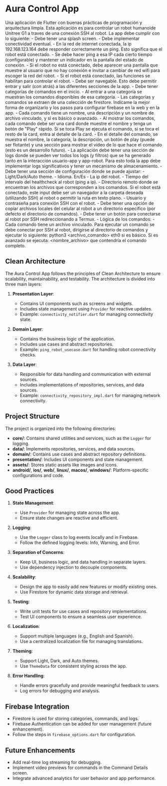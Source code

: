 # Aura Control App

Una aplicación de Flutter con buenas prácticas de programación y arquitectura limpia. Esta aplicación es para controlar un robot humanoide Unitree G1 a traves de una conexión SSH al robot. La app debe cumplir con lo siguiente:
    - Debe tener una splash screen.
    - Debe implementar conectividad eventual.
        - En la red de internet conectada, la ip 192.168.123.164 debe responder correctamente un ping. Esto significa que el robot está conectado.
        - Se debe hacer ping a esa IP cada cierto tiempo (configurable) y mantener un indicador en la pantalla del estado de conexión.
        - Si el robot no está conectado, debe aparecer una pantalla que muestre al usuario que no hay conexión e invitar a cambiar de red wifi para escoger la red del robot.
        - Si el robot está conectado, las funciones se habilitan para controlar el robot.
    - Debe ser navegable. Esto debe permitir entrar y salir (con atrás) a las diferentes secciones de la app.
    - Debe tener categorías de comandos en el inicio.
    - Al entrar a una categoría se muestran los comandos disponibles de esa categoría.
    - Las categorías y comandos se extraen de una colección de firestore. Indícame la mejor forma de organizarlo y los pasos para configurar firebase en la web y en la app.
    - Cada comando tiene un nombre, una descripción y un nombre de archivo vinculado, y si es básico o avanzado.
    - Al mostrar los comandos, cada comando debe ser una card donde muestre el nombre y tenga un botón de "Play" rápido. Si se toca Play se ejecuta el comando, si se toca el resto de la card, entra al detalle de la card.
    - En el detalle del comando, se muestra el nombre, la categoría, la descripción, un botón de play (puede ser flotante) y una sección para mostrar el video de lo que hace el comando (esto es un desarrollo futuro).
    - La aplicación debe tener una sección de logs donde se pueden ver todos los logs (y filtros) que se ha generado tanto en la interacción usuario-app y app-robot. Para esto toda la app debe implementar logs significativos y tener un mecanismo de almacenamiento.
    - Debe tener una sección de configuración donde se puede ajustar:
        - Light/Dark/Auto theme.
        - Idioma. En/Es
        - La ip del robot.
        - Tiempo del intervalo del healthcheck al robot (ping a ip).
        - Directorio remoto donde se encuentran los archivos que corresponden a los comandos. Si el robot está conectado, este input debe ser un navegador a la carpeta deseada (utilizando SSH) al robot o permitir la ruta en texto plano.
        - Usuario y contraseña para conexión SSH con el robot.
    - Debe tener una opción de copiar archivos locales del celular al robot a un directorio específico (por defecto el directorio de comandos).
    - Debe tener un botón para conectarse al robot por SSH redireccionando a Termux.
    - Lógica de los comandos:
        - Cada comando tiene un archivo vinculado. Para ejecutar un comando se debe conectar por SSH al robot, dirigirse al directorio de comandos y ejecutar lo siguiente: python3 <archivo_comando> eth0 si es básico. Si es avanzado se ejecuta: <nombre_archivo> que contendría el comando completo.

## Clean Architecture
The Aura Control App follows the principles of Clean Architecture to ensure scalability, maintainability, and testability. The architecture is divided into three main layers:

1. **Presentation Layer**:
   - Contains UI components such as screens and widgets.
   - Includes state management using `Provider` for reactive updates.
   - Example: `connectivity_notifier.dart` for managing connectivity state.

2. **Domain Layer**:
   - Contains the business logic of the application.
   - Includes use cases and abstract repositories.
   - Example: `ping_robot_usecase.dart` for handling robot connectivity checks.

3. **Data Layer**:
   - Responsible for data handling and communication with external sources.
   - Includes implementations of repositories, services, and data sources.
   - Example: `connectivity_repository_impl.dart` for managing network connectivity.

## Project Structure
The project is organized into the following directories:

- **core/**: Contains shared utilities and services, such as the `Logger` for logging.
- **data/**: Implements repositories, services, and data sources.
- **domain/**: Contains use cases and abstract repository definitions.
- **presentation/**: Includes UI components and state management.
- **assets/**: Stores static assets like images and icons.
- **android/**, **ios/**, **web/**, **linux/**, **macos/**, **windows/**: Platform-specific configurations and code.

## Good Practices
1. **State Management**:
   - Use `Provider` for managing state across the app.
   - Ensure state changes are reactive and efficient.

2. **Logging**:
   - Use the `Logger` class to log events locally and in Firebase.
   - Follow the defined logging levels: Info, Warning, and Error.

3. **Separation of Concerns**:
   - Keep UI, business logic, and data handling in separate layers.
   - Use dependency injection to decouple components.

4. **Scalability**:
   - Design the app to easily add new features or modify existing ones.
   - Use Firestore for dynamic data storage and retrieval.

5. **Testing**:
   - Write unit tests for use cases and repository implementations.
   - Test UI components to ensure a seamless user experience.

6. **Localization**:
   - Support multiple languages (e.g., English and Spanish).
   - Use a centralized localization file for managing translations.

7. **Theming**:
   - Support Light, Dark, and Auto themes.
   - Use `ThemeData` for consistent styling across the app.

8. **Error Handling**:
   - Handle errors gracefully and provide meaningful feedback to users.
   - Log errors for debugging and analysis.

## Firebase Integration
- Firestore is used for storing categories, commands, and logs.
- Firebase Authentication can be added for user management (future enhancement).
- Follow the steps in `firebase_options.dart` for configuration.

## Future Enhancements
- Add real-time log streaming for debugging.
- Implement video previews for commands in the Command Details screen.
- Integrate advanced analytics for user behavior and app performance.
